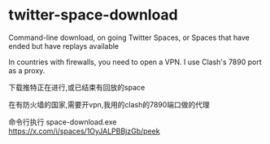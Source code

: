 # twitter-space-download
Command-line download, on going Twitter Spaces, or Spaces that have ended but have replays available

In countries with firewalls, you need to open a VPN. I use Clash's 7890 port as a proxy.

下载推特正在进行,或已结束有回放的space

在有防火墙的国家,需要开vpn,我用的clash的7890端口做的代理

命令行执行 space-download.exe  https://x.com/i/spaces/1OyJALPBBjzGb/peek
